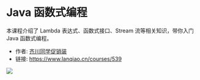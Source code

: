 # Java 函数式编程

本课程介绍了 Lambda 表达式、函数式接口、Stream 流等相关知识，带你入门 Java 函数式编程。

- 作者: [齐川同学促销装](https://www.lanqiao.cn/users/162034/)
- 链接: https://www.lanqiao.cn/courses/539

![](https://dn-simplecloud.shiyanlou.com/course/1544762404253_[539]-[java函数式编程].png)